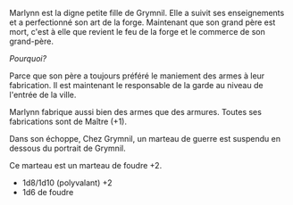 Marlynn est la digne petite fille de Grymnil. Elle a suivit ses enseignements et a perfectionné son art de la forge. Maintenant que son grand père est mort, c'est à elle que revient le feu de la forge et le commerce de son grand-père.

*Pourquoi?*

Parce que son père a toujours préféré le maniement des armes à leur fabrication. Il est maintenant le responsable de la garde au niveau de l'entrée de la ville.

Marlynn fabrique aussi bien des armes que des armures. Toutes ses fabrications sont de Maître (+1).

Dans son échoppe, Chez Grymnil, un marteau de guerre est suspendu en dessous du portrait de Grymnil.

Ce marteau est un marteau de foudre +2.
-   1d8/1d10  (polyvalant) +2
-   1d6 de foudre